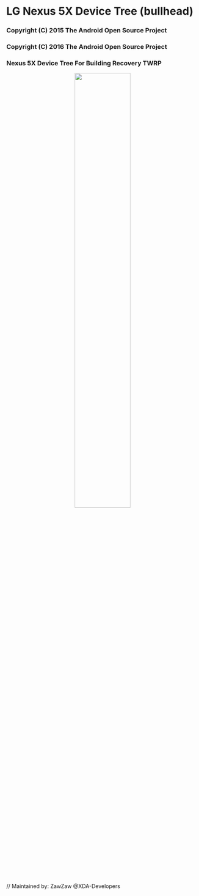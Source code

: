 # LG Nexus 5X Device Tree (bullhead)

### Copyright (C) 2015 The Android Open Source Project
### Copyright (C) 2016 The Android Open Source Project

### Nexus 5X Device Tree For Building Recovery TWRP

<center><img src="https://images-na.ssl-images-amazon.com/images/I/91h6Z15CcyL._SL1500_.jpg" height="54%" width="54%;"/></center>

// Maintained by: ZawZaw @XDA-Developers
